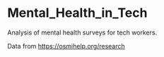 # Mental_Health_in_Tech
Analysis of mental health surveys for tech workers. 



Data from https://osmihelp.org/research
